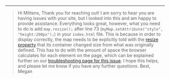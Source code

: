
---

> Hi Mittens,
Thank you for reaching out! I am sorry to hear you are having issues with your site, but I looked into this and am happy to provide assistance.
Everything looks great, however, what you need to do is add `map.resize();` after line 73 (`myMap.setAttribute("style", "height:200px");`) in your `index.html` file.
This is because in order to display correctly, the map needs to be explicitly told with the [resize property](https://docs.mapbox.com/mapbox-gl-js/api/map/#map#resize) that its container changed size from what was originally defined. This has to do with the amount of space the browser calculates for each element on the page, which can be explained further on our [troubleshooting page for this issue](https://docs.mapbox.com/help/troubleshooting/blank-tiles/#your-map-is-hidden).
I hope this helps, and please let me know if you have any further questions.
Best,
Megan
